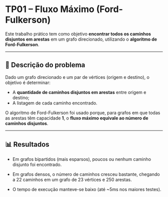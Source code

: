 # TP01 – Fluxo Máximo (Ford-Fulkerson)

Este trabalho prático tem como objetivo **encontrar todos os caminhos disjuntos em arestas** em um grafo direcionado, utilizando o **algoritmo de Ford-Fulkerson**.

---

## 📖 Descrição do problema
Dado um grafo direcionado e um par de vértices (origem e destino), o objetivo é determinar:
- A **quantidade de caminhos disjuntos em arestas** entre origem e destino;  
- A listagem de cada caminho encontrado.

O algoritmo de Ford-Fulkerson foi usado porque, para grafos em que todas as arestas têm capacidade **1**, o **fluxo máximo equivale ao número de caminhos disjuntos**.

---

## 📊 Resultados

- Em grafos bipartidos (mais esparsos), poucos ou nenhum caminho disjunto foi encontrado.

- Em grafos densos, o número de caminhos cresceu bastante, chegando a 22 caminhos em um grafo de 23 vértices e 250 arestas.

- O tempo de execução manteve-se baixo (até ~5ms nos maiores testes).
